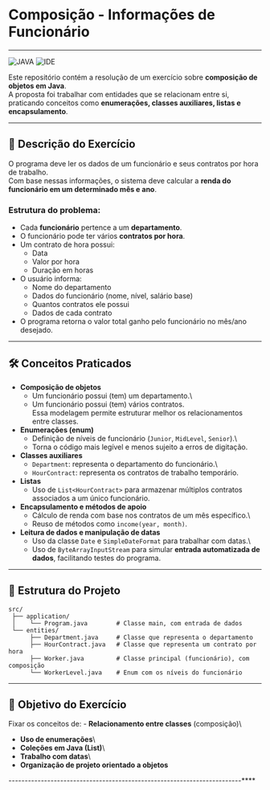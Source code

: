 # Composição - Informações de Funcionário

------------------------------------------------------------------------
![JAVA](https://camo.githubusercontent.com/011a4e2bb803e4ae1111f9d1bf17e9619952a0d1fc7d0ee625f85fc12ad6ffa5/68747470733a2f2f696d672e736869656c64732e696f2f62616467652f4a6176612d4544384230303f7374796c653d666f722d7468652d6261646765266c6f676f3d6f70656e6a646b266c6f676f436f6c6f723d7768697465)
![IDE](https://img.shields.io/badge/IntelliJ_IDEA-000000.svg?style=for-the-badge&logo=intellij-idea&logoColor=white)

Este repositório contém a resolução de um exercício sobre **composição
de objetos em Java**.\
A proposta foi trabalhar com entidades que se relacionam entre si,
praticando conceitos como **enumerações, classes auxiliares, listas e
encapsulamento**.

------------------------------------------------------------------------

## 📝 Descrição do Exercício

O programa deve ler os dados de um funcionário e seus contratos por hora
de trabalho.\
Com base nessas informações, o sistema deve calcular a **renda do
funcionário em um determinado mês e ano**.

### Estrutura do problema:

-   Cada **funcionário** pertence a um **departamento**.
-   O funcionário pode ter vários **contratos por hora**.
-   Um contrato de hora possui:
    -   Data
    -   Valor por hora
    -   Duração em horas
-   O usuário informa:
    -   Nome do departamento
    -   Dados do funcionário (nome, nível, salário base)
    -   Quantos contratos ele possui
    -   Dados de cada contrato
-   O programa retorna o valor total ganho pelo funcionário no mês/ano
    desejado.

------------------------------------------------------------------------

## 🛠️ Conceitos Praticados

-   **Composição de objetos**
    -   Um funcionário possui (tem) um departamento.\
    -   Um funcionário possui (tem) vários contratos.\
        Essa modelagem permite estruturar melhor os relacionamentos
        entre classes.
-   **Enumerações (enum)**
    -   Definição de níveis de funcionário (`Junior`, `MidLevel`,
        `Senior`).\
    -   Torna o código mais legível e menos sujeito a erros de
        digitação.
-   **Classes auxiliares**
    -   `Department`: representa o departamento do funcionário.\
    -   `HourContract`: representa os contratos de trabalho temporário.
-   **Listas**
    -   Uso de `List<HourContract>` para armazenar múltiplos contratos
        associados a um único funcionário.
-   **Encapsulamento e métodos de apoio**
    -   Cálculo de renda com base nos contratos de um mês específico.\
    -   Reuso de métodos como `income(year, month)`.
-   **Leitura de dados e manipulação de datas**
    -   Uso da classe `Date` e `SimpleDateFormat` para trabalhar com
        datas.\
    -   Uso de `ByteArrayInputStream` para simular **entrada
        automatizada de dados**, facilitando testes do programa.

------------------------------------------------------------------------

## 📂 Estrutura do Projeto

    src/
     ├── application/
     │    └── Program.java        # Classe main, com entrada de dados
     └── entities/
          ├── Department.java     # Classe que representa o departamento
          ├── HourContract.java   # Classe que representa um contrato por hora
          ├── Worker.java         # Classe principal (funcionário), com composição
          └── WorkerLevel.java    # Enum com os níveis do funcionário

------------------------------------------------------------------------

## 🎯 Objetivo do Exercício

Fixar os conceitos de: - **Relacionamento entre classes** (composição)\
- **Uso de enumerações**\
- **Coleções em Java (List)**\
- **Trabalho com datas**\
- **Organização de projeto orientado a objetos**

------------------------------------------------------------------------****